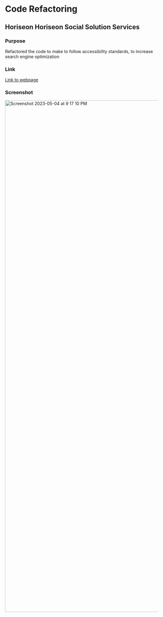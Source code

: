 # Code Refactoring
## Horiseon Horiseon Social Solution Services
### Purpose
Refactored the code to make to follow accessibility standards, to increase search engine optimization 
### Link

[Link to webpage](https://sirmodv.github.io/modVision-uofm-mod1/)

### Screenshot

<img width="1680" alt="Screenshot 2023-05-04 at 9 17 10 PM" src="https://user-images.githubusercontent.com/103627016/236366055-38671106-313a-4083-89ad-e9b9009d67a8.png">

